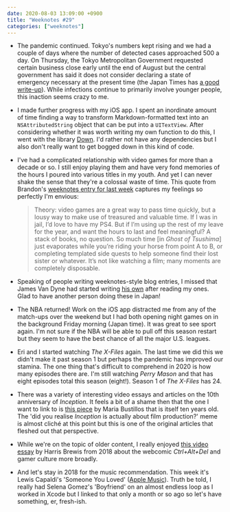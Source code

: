 ```yaml
---
date: 2020-08-03 13:09:00 +0900
title: "Weeknotes #29"
categories: ["weeknotes"]
---
```


- The pandemic continued. Tokyo's numbers kept rising and we had a couple of days where the number of detected cases approached 500 a day. On Thursday, the Tokyo Metropolitan Government requested certain business close early until the end of August but the central government has said it does not consider declaring a state of emergency necessary at the present time (the Japan Times has [a good write-up](https://www.japantimes.co.jp/news/2020/08/01/national/higher-culture-japan-acted-like-virus-wraps-now-everywhere/)). While infections continue to primarily involve younger people, this inaction seems crazy to me.

- I made further progress with my iOS app. I spent an inordinate amount of time finding a way to transform Markdown-formatted text into an `NSAttributedString` object that can be put into a `UITextView`. After considering whether it was worth writing my own function to do this, I went with the library [Down](https://github.com/iwasrobbed/Down). I'd rather not have any dependencies but I also don't really want to get bogged down in this kind of code.

- I've had a complicated relationship with video games for more than a decade or so. I still enjoy playing them and have very fond memories of the hours I poured into various titles in my youth. And yet I can never shake the sense that they're a colossal waste of time. This quote from Brandon's [weeknotes entry for last week](https://sangsara.net/2020/07/26/week-30-20/) captures my feelings so perfectly I'm envious:

  > Theory: video games are a great way to pass time quickly, but a lousy way to make use of treasured and valuable time. If I was in jail, I’d love to have my PS4. But if I’m using up the rest of my leave for the year, and want the hours to last and feel meaningful? A stack of books, no question. So much time [in _Ghost of Tsushima_] just evaporates while you’re riding your horse from point A to B, or completing templated side quests to help someone find their lost sister or whatever. It’s not like watching a film; many moments are completely disposable. 

- Speaking of people writing weeknotes-style blog entries, I missed that James Van Dyne had started writing [his own](https://jamesvandyne.com/2020/07/14/the-week-2020-29.html) after reading my ones. Glad to have another person doing these in Japan!

- The NBA returned! Work on the iOS app distracted me from any of the match-ups over the weekend but I had both opening night games on in the background Friday morning (Japan time). It was great to see sport again. I'm not sure if the NBA will be able to pull off this season restart but they seem to have the best chance of all the major U.S. leagues.

- Eri and I started watching _The X-Files_ again. The last time we did this we didn't make it past season 1 but perhaps the pandemic has improved our stamina. The one thing that's difficult to comprehend in 2020 is how many episodes there are. I'm still watching _Perry Mason_ and that has eight episodes total this season (eight!). Season 1 of _The X-Files_ has 24.

- There was a variety of interesting video essays and articles on the 10th anniversary of _Inception_. It feels a bit of a shame then that the one I want to link to is [this piece](https://www.theawl.com/2010/07/the-key-to-inception-its-a-movie-about-making-movies/) by Maria Bustillos that is itself ten years old. The 'did you realise _Inception_ is actually about film production?' meme is almost cliché at this point but this is one of the original articles that fleshed out that perspective.

- While we're on the topic of older content, I really enjoyed [this video essay](https://youtu.be/TebCHHCw9rY) by Harris Brewis from 2018 about the webcomic _Ctrl+Alt+Del_ and gamer culture more broadly.

- And let's stay in 2018 for the music recommendation. This week it's Lewis Capaldi's 'Someone You Loved' ([Apple Music]( https://music.apple.com/us/album/someone-you-loved/1452618876?i=1452619054)). Truth be told, I really had Selena Gomez's 'Boyfriend' on an almost endless loop as I worked in Xcode but I linked to that only a month or so ago so let's have something, er, fresh-ish.

